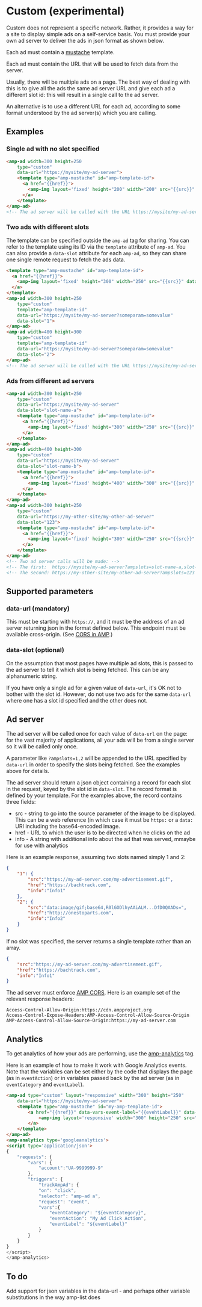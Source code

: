 <!---
Copyright 2016 The AMP HTML Authors. All Rights Reserved.

Licensed under the Apache License, Version 2.0 (the "License");
you may not use this file except in compliance with the License.
You may obtain a copy of the License at

      http://www.apache.org/licenses/LICENSE-2.0

Unless required by applicable law or agreed to in writing, software
distributed under the License is distributed on an "AS-IS" BASIS,
WITHOUT WARRANTIES OR CONDITIONS OF ANY KIND, either express or implied.
See the License for the specific language governing permissions and
limitations under the License.
-->

# Custom (experimental)

Custom does not represent a specific network. Rather, it provides a way for 
a site to display simple ads on a self-service basis. You must provide
your own ad server to deliver the ads in json format as shown below.

Each ad must contain a [mustache](https://github.com/ampproject/amphtml/blob/master/extensions/amp-mustache/amp-mustache.md)
template.

Each ad must contain the URL that will be used to fetch data from the server.

Usually, there will be multiple ads on a page. The best way of dealing with this
is to give all the ads the same ad server URL and give each ad a different slot id:
this will result in a single call to the ad server.

An alternative is to use a different URL for each ad, according to some format
understood by the ad server(s) which you are calling.

## Examples

### Single ad with no slot specified

```html
<amp-ad width=300 height=250
    type="custom"
    data-url="https://mysite/my-ad-server">
    <template type="amp-mustache" id="amp-template-id">
      <a href="{{href}}">
        <amp-img layout='fixed' height="200" width="200" src="{{src}}" data-info="{{info}}"></amp-img>
      </a>
    </template>
</amp-ad>
<!-- The ad server will be called with the URL https://mysite/my-ad-server -->
```

### Two ads with different slots
The template can be specified outside the `amp-ad` tag for sharing. You can refer to the template using its ID via the `template` attribute of `amp-ad`. You can also provide a `data-slot` attribute for each `amp-ad`, so they can share one single remote request to fetch the ads data.

```html
<template type="amp-mustache" id="amp-template-id">
  <a href="{{href}}">
    <amp-img layout='fixed' height="300" width="250" src="{{src}}" data-info="{{info}}"></amp-img>
  </a>
</template>
<amp-ad width=300 height=250
    type="custom"
    template="amp-template-id"
    data-url="https://mysite/my-ad-server?someparam=somevalue"
    data-slot="1">
</amp-ad>
<amp-ad width=400 height=300
    type="custom"
    template="amp-template-id"
    data-url="https://mysite/my-ad-server?someparam=somevalue"
    data-slot="2">
</amp-ad>
<!-- The ad server will be called with the URL https://mysite/my-ad-server?someparam=somevalue&ampslots=1,2 -->
```

### Ads from different ad servers
```html
<amp-ad width=300 height=250
    type="custom"
    data-url="https://mysite/my-ad-server"
    data-slot="slot-name-a">
    <template type="amp-mustache" id="amp-template-id">
      <a href="{{href}}">
        <amp-img layout='fixed' height="300" width="250" src="{{src}}" data-info="{{info}}"></amp-img>
      </a>
    </template>
</amp-ad>
<amp-ad width=400 height=300
    type="custom"
    data-url="https://mysite/my-ad-server"
    data-slot="slot-name-b">
    <template type="amp-mustache" id="amp-template-id">
      <a href="{{href}}">
        <amp-img layout='fixed' height="400" width="300" src="{{src}}" data-info="{{info}}"></amp-img>
      </a>
    </template>
</amp-ad>
<amp-ad width=300 height=250
    type="custom"
    data-url="https://my-other-site/my-other-ad-server"
    data-slot="123">
    <template type="amp-mustache" id="amp-template-id">
      <a href="{{href}}">
        <amp-img layout='fixed' height="300" width="250" src="{{src}}" data-info="{{info}}"></amp-img>
      </a>
    </template>
</amp-ad>
<!-- Two ad server calls will be made: -->
<!-- The first:  https://mysite/my-ad-server?ampslots=slot-name-a,slot-name-b -->
<!-- The second: https://my-other-site/my-other-ad-server?ampslots=123 -->
```

## Supported parameters

### data-url (mandatory)

This must be starting with `https://`, and it must be the address of an ad
server returning json in the format defined below. This endpoint must be available
cross-origin. (See [CORS in AMP](https://amp.dev/documentation/guides-and-tutorials/learn/amp-caches-and-cors/amp-cors-requests).)

### data-slot (optional)

On the assumption that most pages have multiple ad slots, this is passed to the
ad server to tell it which slot is being fetched. This can be any alphanumeric string.

If you have only a single ad for a given value of `data-url`, it's OK not to bother with
the slot id. However, do not use two ads for the same `data-url` where one has a slot id
specified and the other does not.

## Ad server

The ad server will be called once for each value of `data-url` on the page: for the vast 
majority of applications, all your ads will be from a single server so it will be
called only once.

A parameter like `?ampslots=1,2` will be appended to the URL specified by `data-url` in order
to specify the slots being fetched. See the examples above for details.

The ad server should return a json object containing a record for each slot in the request, keyed by the
slot id in `data-slot`. The record format is defined by your template. For the examples above,
the record contains three fields:

* src - string to go into the source parameter of the image to be displayed. This can be a 
web reference (in which case it must be `https:` or a `data:` URI including the base64-encoded image.
* href - URL to which the user is to be directed when he clicks on the ad
* info - A string with additional info about the ad that was served, mmaybe for use with analytics

Here is an example response, assuming two slots named simply 1 and 2:

```json
{
    "1": {
        "src":"https://my-ad-server.com/my-advertisement.gif",
        "href":"https://bachtrack.com",
        "info":"Info1"
    },
    "2": {
        "src":"data:image/gif;base64,R0lGODlhyAAiALM...DfD0QAADs=",
        "href":"http://onestoparts.com",
        "info":"Info2"
    }
}
```
If no slot was specified, the server returns a single template rather than an array.

```json
{
    "src":"https://my-ad-server.com/my-advertisement.gif",
    "href":"https://bachtrack.com",
    "info":"Info1"
}
```
The ad server must enforce [AMP CORS](https://github.com/ampproject/amphtml/blob/master/spec/amp-cors-requests.md#cors-security-in-amp).
Here is an example set of the relevant response headers:
```
Access-Control-Allow-Origin:https://cdn.ampproject.org
Access-Control-Expose-Headers:AMP-Access-Control-Allow-Source-Origin
AMP-Access-Control-Allow-Source-Origin:https://my-ad-server.com
```

## Analytics

To get analytics of how your ads are performing, use the [amp-analytics](https://github.com/ampproject/amphtml/blob/master/extensions/amp-analytics/amp-analytics.md) tag.

Here is an example of how to make it work with Google Analytics events. Note that the variables can be set either by the code
that displays the page (as in `eventAction`) or in variables passed back by the ad server (as in `eventCategory` and `eventLabel`).

```html
<amp-ad type="custom" layout="responsive" width="300" height="250" 
    data-url="https://mysite/my-ad-server">
    <template type="amp-mustache" id="my-amp-template-id">
        <a href="{{href}}" data-vars-event-label="{{evehtLabel}}" data-vars-event-category="{{category}}">
            <amp-img layout='responsive' width="300" height="250" src="{{artwork}}"></amp-img>
        </a>
    </template>  
</amp-ad>
<amp-analytics type='googleanalytics'>
<script type='application/json'>
{
    "requests": {
        "vars": {
            "account":"UA-9999999-9"
        },
        "triggers": {
            "trackAmpAd": {
            "on": "click",
            "selector": "amp-ad a",
            "request": "event",
            "vars":{
                "eventCategory": "${eventCategory}",
                "eventAction": "My Ad Click Action",
                "eventLabel": "${eventLabel}"
            }
        }
    }
}
</script>
</amp-analytics>
```

## To do

Add support for json variables in the data-url - and perhaps other variable substitutions in the way amp-list does
